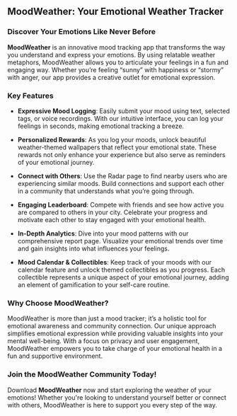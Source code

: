 
## MoodWeather: Your Emotional Weather Tracker

### Discover Your Emotions Like Never Before

**MoodWeather** is an innovative mood tracking app that transforms the way you understand and express your emotions. By using relatable weather metaphors, MoodWeather allows you to articulate your feelings in a fun and engaging way. Whether you’re feeling “sunny” with happiness or “stormy” with anger, our app provides a creative outlet for emotional expression.

### Key Features

- **Expressive Mood Logging**: Easily submit your mood using text, selected tags, or voice recordings. With our intuitive interface, you can log your feelings in seconds, making emotional tracking a breeze.

- **Personalized Rewards**: As you log your moods, unlock beautiful weather-themed wallpapers that reflect your emotional state. These rewards not only enhance your experience but also serve as reminders of your emotional journey.

- **Connect with Others**: Use the Radar page to find nearby users who are experiencing similar moods. Build connections and support each other in a community that understands what you’re going through.

- **Engaging Leaderboard**: Compete with friends and see how active you are compared to others in your city. Celebrate your progress and motivate each other to stay engaged with your emotional health.

- **In-Depth Analytics**: Dive into your mood patterns with our comprehensive report page. Visualize your emotional trends over time and gain insights into what influences your feelings.

- **Mood Calendar & Collectibles**: Keep track of your moods with our calendar feature and unlock themed collectibles as you progress. Each collectible represents a unique aspect of your emotional journey, adding an element of gamification to your self-care routine.

### Why Choose MoodWeather?

MoodWeather is more than just a mood tracker; it’s a holistic tool for emotional awareness and community connection. Our unique approach simplifies emotional expression while providing valuable insights into your mental well-being. With a focus on privacy and user engagement, MoodWeather empowers you to take charge of your emotional health in a fun and supportive environment.

### Join the MoodWeather Community Today!

Download **MoodWeather** now and start exploring the weather of your emotions! Whether you're looking to understand yourself better or connect with others, MoodWeather is here to support you every step of the way.
